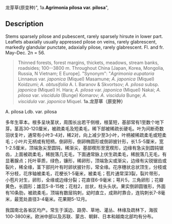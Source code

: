 龙芽草(原变种)",
1a.**Agrimonia pilosa var. pilosa**",

## Description
Stems sparsely pilose and pubescent, rarely sparsely hirsute in lower part. Leaflets abaxially usually appressed pilose on veins, rarely glabrescent, markedly glandular punctate, adaxially pilose, rarely glabrescent. Fl. and fr. May–Dec. 2n = 56.

> Thinned forests, forest margins, thickets, meadows, stream banks, roadsides; 100--3800 m. Throughout China [Japan, Korea, Mongolia, Russia, N Vietnam; E Europe].
  "Synonym": "*Agrimonia eupatoria* Linnaeus var. *japonica* (Miquel) Masamune; *A. japonica* (Miquel) Koidzumi; *A. obtusifolia* A. I. Baranov &amp; Skvortsov; *A. pilosa* subsp. *japonica* (Miquel) H. Hara; *A. pilosa* var. *japonica* (Miquel) Nakai; *A. pilosa* var. *viscidula* (Bunge) Komarov; *A. viscidula* Bunge; *A. viscidula* var. *japonica* Miquel.
**1a.龙芽草（原变种）**

A. pilosa Ldb. var. pilosa

多年生草本。根多呈块茎状，周围长出若干侧根，根茎短，基部常有1至数个地下芽。茎高30-120厘米，被疏柔毛及短柔毛，稀下部被稀疏长硬毛。叶为间断奇数羽状复叶，通常有小叶3-4对，稀2对，向上减少至3小叶，叶柄被稀疏柔毛或短柔毛；小叶片无柄或有短柄，倒卵形，倒卵椭圆形或倒卵披针形，长1.5-5厘米，宽1-2.5厘米，顶端急尖至圆钝，稀渐尖，基部楔形至宽楔形，边缘有急尖到圆钝锯齿，上面被疏柔毛，稀脱落几无毛，下面通常脉上伏生疏柔毛，稀脱落几无毛，有显著腺点；托叶草质，绿色，镰形，稀卵形，顶端急尖或渐尖，边缘有尖锐锯齿或裂片，稀全缘，茎下部托叶有时卵状披针形，常全缘。花序穗状总状顶生，分枝或不分枝，花序轴被柔毛，花梗长1-5毫米，被柔毛；苞片通常深3裂，裂片带形，小苞片对生，卵形，全缘或边缘分裂；花直径6-9毫米；萼片5，三角卵形；花瓣黄色，长圆形；雄蕊5-8-15枚；花柱2，丝状，柱头头状。果实倒卵圆锥形，外面有10条肋，被疏柔毛，顶端有数层钩刺，幼时直立，成熟时靠合，连钩刺长7-8毫米，最宽处直径3-4毫米。花果期5-12月。

我国南北各省区均产。常生于溪边、路旁、草地、灌丛、林缘及疏林下，海拔100-3800米。欧洲中部以及苏联、蒙古、朝鲜、日本和越南北部均有分布。
